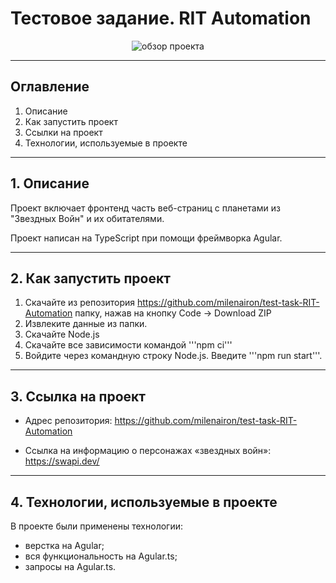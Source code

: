 # Тестовое задание. RIT Automation

<div align="center">
<img src='/src/assets/Обзор-проекта.gif' alt='обзор проекта'>
</div>

---

## Оглавление

1. Описание
2. Как запустить проект
3. Ссылки на проект
4. Технологии, используемые в проекте

---

## 1. Описание

Проект включает фронтенд часть веб-страниц с планетами из "Звездных Войн" и их обитателями.

Проект написан на TypeScript при помощи фреймворка Agular.

---

## 2. Как запустить проект

1. Скачайте из репозитория https://github.com/milenairon/test-task-RIT-Automation папку, нажав на кнопку Code → Download ZIP
2. Извлеките данные из папки.
3. Скачайте Node.js
4. Скачайте все зависимости командой '''npm ci'''
5. Войдите через командную строку Node.js. Введите '''npm run start'''.

---

## 3. Ссылка на проект

- Адрес репозитория: https://github.com/milenairon/test-task-RIT-Automation

- Ссылка на информацию о персонажах «звездных войн»: https://swapi.dev/

---

## 4. Технологии, используемые в проекте

В проекте были применены технологии:

- верстка на Agular;
- вся функциональность на Agular.ts;
- запросы на Agular.ts.
